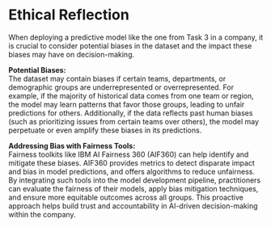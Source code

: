 # Ethical Reflection

When deploying a predictive model like the one from Task 3 in a company, it is crucial to consider potential biases in the dataset and the impact these biases may have on decision-making.

**Potential Biases:**  
The dataset may contain biases if certain teams, departments, or demographic groups are underrepresented or overrepresented. For example, if the majority of historical data comes from one team or region, the model may learn patterns that favor those groups, leading to unfair predictions for others. Additionally, if the data reflects past human biases (such as prioritizing issues from certain teams over others), the model may perpetuate or even amplify these biases in its predictions.

**Addressing Bias with Fairness Tools:**  
Fairness toolkits like IBM AI Fairness 360 (AIF360) can help identify and mitigate these biases. AIF360 provides metrics to detect disparate impact and bias in model predictions, and offers algorithms to reduce unfairness. By integrating such tools into the model development pipeline, practitioners can evaluate the fairness of their models, apply bias mitigation techniques, and ensure more equitable outcomes across all groups. This proactive approach helps build trust and accountability in AI-driven decision-making within the company. 